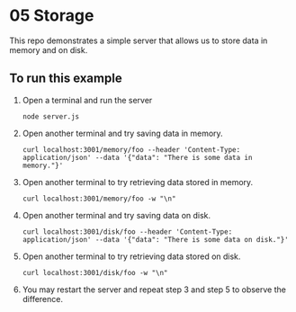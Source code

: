 # 05 Storage
This repo demonstrates a simple server that allows us to store data in memory and on disk.

## To run this example
1. Open a terminal and run the server 
    ```
    node server.js
    ```
2. Open another terminal and try saving data in memory.
    ```
    curl localhost:3001/memory/foo --header 'Content-Type: application/json' --data '{"data": "There is some data in memory."}'
    ```
3. Open another terminal to try retrieving data stored in memory.
    ```
    curl localhost:3001/memory/foo -w "\n"
    ```
4. Open another terminal and try saving data on disk.
    ```
    curl localhost:3001/disk/foo --header 'Content-Type: application/json' --data '{"data": "There is some data on disk."}'
    ```
5. Open another terminal to try retrieving data stored on disk.
    ```
    curl localhost:3001/disk/foo -w "\n"
    ```
6. You may restart the server and repeat step 3 and step 5 to observe the difference.